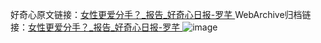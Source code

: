 好奇心原文链接：[女性更爱分手？_报告_好奇心日报-罗芊 ](https://www.qdaily.com/articles/11688.html)
WebArchive归档链接：[女性更爱分手？_报告_好奇心日报-罗芊 ](http://web.archive.org/web/20190623170910/https://www.qdaily.com/articles/11688.html)
![image](http://ww3.sinaimg.cn/large/007d5XDply1g3wagck13sj30u02r5e2b)